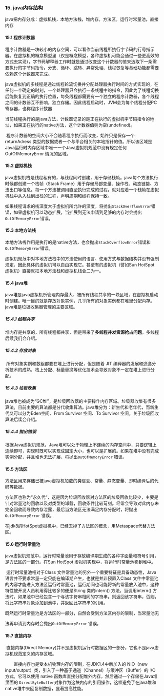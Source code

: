 ### 15. java内存结构

​        java把内存分成：虚拟机栈，本地方法栈，堆内存，方法区，运行时常量池，直接内存

#### 15.1 程序计数器

​        程序计数器是一块较小的内存空间，可以看作当前线程所执行字节码的行号指示器。在虚拟机的概念模型里（仅是概念模型，各种虚拟机可能会通过一些更高效的方式去实现），字节码解释器工作时就是通过改变这个计数器的值来选取下一条需要执行的字节码指令，分支、循环、跳转、异常处理、线程恢复等基础功能都需要依赖这个计数器来完成。

​        java虚拟机的多线程是通过线程轮流切换并分配处理器执行时间的方式实现的，在任何一个确定的时刻，一个处理器只会执行一条线程中的指令，因此为了线程切换后能恢复到正确的执行位置，每条线程都需要有一个独立的程序计数器，各个线程之间的计数器互不影响，独立存储。因此线程启动时，JVM会为每个线程分配PC寄存器，也称程序计数器

​       当前线程执行的是java方法，计数器记录的是正在执行的虚拟机字节码指令的地址，如果正在执行的native方法，这个计数器值则为空(undefined)。

​       程序计数器的空间大小不会随着程序执行而改变，始终只是保存一个 returnAdress 类型的数据或者一个与平台相关的本地指针的值。所以该区域是Java运行时内存区域中唯一一个Java虚拟机规范中没有规定任何 OutOfMemoryError 情况的区域。

#### 15.2 虚拟机栈

​        java虚拟机栈是线程私有的，与线程同时创建，用于存储栈帧。java每个方法执行时候都创建一个栈帧（Stack Frame）用于存储局部变量、操作栈、动态链接、方法出口等信息。每一个方法被调用直至执行完成的过程，就对应着一个栈帧在虚拟机栈中从入栈到出栈的过程，声明周期和线程保持一致。

​        如果线程请求的栈深度大于虚拟机所允许的深度，将抛出```StackOverflowError```错误，如果虚拟机可以动态扩展，当扩展到无法申请到足够的内存时会抛出```OutOfMemoryError```错误。

#### 15.3 本地方法栈

​        本地方法栈作用是执行的是native方法，也会抛出```StackOverflowError```错误和```OutOfMemoryError```错误。

​        虚拟机规范中对本地方法栈中的方法使用的语言、使用方式与数据结构并没有强制规定，因此具体的虚拟机可以自由实现它。甚至有的虚拟机（譬如Sun HotSpot 虚拟机）直接就把本地方法栈和虚拟机栈合二为一。

#### 15.4 java堆

​        java堆是java虚拟机所管理内存最大、被所有线程共享的一块区域，在虚拟机启动时创建。唯一目的就是存放对象实例，几乎所有的对象实例都在堆里分配内存。java堆是垃圾收集器管理的主要区域。

##### 15.4.1 线程共享

​       堆内存是共享的，所有线程都共享，但是带来了**多线程并发资源抢占问题**。多线程后续我们会介绍。

##### 15.4.2 存放对象

​       所有对象实例和数组都要在堆上进行分配，但是随着 JIT 编译器的发展和逃逸分析技术的成熟，栈上分配、标量替换等优化技术会导致对象不一定在堆上进行分配。

##### 15.4.3 垃圾收集

​       java堆也被成为“GC堆”，是垃圾回收器的主要操作内存区域。垃圾器收集有很多算法，目前主要的算法都是分代收集算法。java堆分为：新生代和老年代，而新生代又可以分为Eden空间、From Survivor 空间、To Survivor 空间。关于垃圾回收算法后续会介绍。

##### 15.4.4 抛出错误

​        根据Java虚拟机规范，Java堆可以处于物理上不连续的内存空间中，只要逻辑上连续即可，实现时既可以实现成固定大小，也可以是扩展的。如果在堆中没有完成实例分配，并且堆也无法扩展，将抛出```OutOfMemoryError``` 错误。

#### 15.5 方法区

​        方法区用来存储已被java虚拟机加载的类信息、常量、静态变量、即时编译后的代码等数据。

​        方法区也称为“永久代”，这是因为垃圾回收器对方法区的垃圾回收比较少，主要是针对常量池的回收以及对类型的卸载，回收条件比较苛刻。经常会导致对此内存未完全回收而导致内存泄露，最后当方法区无法满足内存分配时，将抛出 ```OutOfMemoryError``` 错误。

​         在jdk8的HotSpot虚拟机中，已经去掉了方法区的概念，用Metaspace代替方法区。

#### 15.6 运行时常量池

​        java虚拟机规范中，运行时常量池用于存放编译期生成的各种字面量和符号引用，是方法区的一部分。在Sun HotSpot 虚拟机实现中，将运行时常量池移到堆中。

​        运行时常量池相对于Class 文件常量池的另外一个重要特征是具备动态性，Java 语言并不要求常量一定只能在编译期产生，也就是并非预置入Class 文件中常量池的内容才能进入方法区运行时常量池，运行期间也可能将新的常量放入池中，这种特性被开发人员利用得比较多的便是String 类的intern() 方法。当调用intern() 方法时，如果池中已经包含一个与该字符串相同的字符串，则返回该字符串，否则，将此字符串对象添加到池中，并返回此字符串的引用。

​        既然运行时常量池是方法区的一部分，自然会受到方法区内存的限制，当常量池无

法再申请到内存时会抛出```OutOfMemoryError``` 错误。

#### 15.7 直接内存

​        直接内存(Direct Memory)并不是虚拟机运行时数据区的一部分，它也不是java虚拟机规范定义的内存区域。

　　直接内存也是受本机物理内存的限制，在JDK1.4中新加入的 NIO（new input/output）类，引入了一种基于通道（Channel）与缓冲区（Buffer）的 I/O 方式，它可以使用 native 函数库直接分配堆外内存，然后通过一个存储在Java堆里面的 ```DirectByteBuffer```对象作为这块内存的引用操作，这样避免了在java堆和native堆中来回复制数据，显著提高性能。

